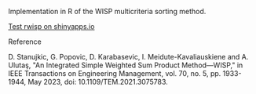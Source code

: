Implementation in R of the WISP multicriteria sorting method.

[Test rwisp on shinyapps.io](https://bernardosilva.shinyapps.io/rwisp/)

Reference

D. Stanujkic, G. Popovic, D. Karabasevic, I. Meidute-Kavaliauskiene and A. Ulutaş, "An Integrated Simple Weighted Sum Product Method—WISP," in IEEE Transactions on Engineering Management, vol. 70, no. 5, pp. 1933-1944, May 2023, doi: 10.1109/TEM.2021.3075783.
